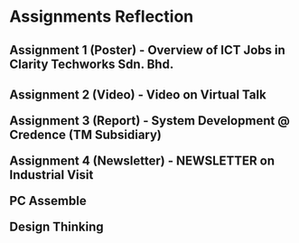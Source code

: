 # Assignments Reflection

<h2>Assignment 1 (Poster) - Overview of ICT Jobs in Clarity Techworks Sdn. Bhd.<h2>


<b>Assignment 2 (Video) - Video on Virtual Talk</b>


<b>Assignment 3 (Report) - System Development @ Credence (TM Subsidiary)</b>


<b>Assignment 4 (Newsletter) - NEWSLETTER on Industrial Visit </b>


<b>PC Assemble</b>


<b>Design Thinking</b>

